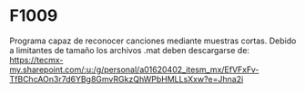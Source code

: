 # F1009
Programa capaz de reconocer canciones mediante muestras cortas. Debido a limitantes de tamaño
los archivos .mat deben descargarse de:
https://tecmx-my.sharepoint.com/:u:/g/personal/a01620402_itesm_mx/EfVFxFv-TfBChcAOn3r7d6YBg8GmvRGkzQhWPbHMLLsXxw?e=Jhna2i
